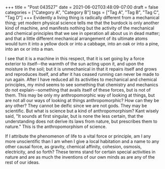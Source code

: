 +++
title = "Post 043527"
date = 2021-06-02T03:48:09-07:00
draft = false
categories = ["Category A", "Category B"]
tags = ["Tag A", "Tag B", "Tag C", "Tag D"]
+++
Evidently a living thing is radically different from a mechanical thing; yet modern physical science tells me that the burdock is only another kind of machine, and manifests nothing but the activity of the mechanical and chemical principles that we see in operation all about us in dead matter; and that a little different mechanical arrangement of its ultimate atoms would turn it into a yellow dock or into a cabbage, into an oak or into a pine, into an ox or into a man.

I see that it is a machine in this respect, that it is set going by a force exterior to itself--the warmth of the sun acting upon it, and upon the moisture in the soil; but it is unmechanical in that it repairs itself and grows and reproduces itself, and after it has ceased running can never be made to run again. After I have reduced all its activities to mechanical and chemical principles, my mind seems to see something that chemistry and mechanics do not explain--something that avails itself of these forces, but is not of them. This may be only my anthropomorphic way of looking at things, but are not all our ways of looking at things anthropomorphic? How can they be any other? They cannot be deific since we are not gods. They may be scientific. But what is science but a kind of anthropomorphism? Kant wisely said, "It sounds at first singular, but is none the less certain, that the understanding does not derive its laws from nature, but prescribes them to nature." This is the anthropomorphism of science.

If I attribute the phenomenon of life to a vital force or principle, am I any more unscientific than I am when I give a local habitation and a name to any other causal force, as gravity, chemical affinity, cohesion, osmosis, electricity, and so forth? These terms stand for certain special activities in nature and are as much the inventions of our own minds as are any of the rest of our ideas.
